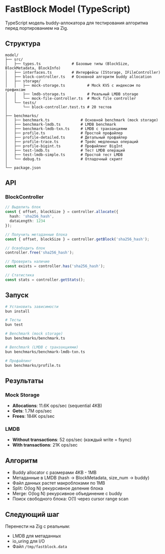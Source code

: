 # FastBlock Model (TypeScript)

TypeScript модель buddy-аллокатора для тестирования алгоритма перед портированием на Zig.

## Структура

```
model/
├── src/
│   ├── types.ts              # Базовые типы (BlockSize, BlockMetadata, BlockInfo)
│   ├── interfaces.ts         # Интерфейсы (IStorage, IFileController)
│   ├── block-controller.ts   # Основной алгоритм buddy allocation
│   ├── storage/
│   │   ├── mock-storage.ts          # Mock KVS с индексом по префиксам
│   │   ├── lmdb-storage.ts          # Реальный LMDB storage
│   │   └── mock-file-controller.ts  # Mock file controller
│   └── tests/
│       └── block-controller.test.ts # 20 тестов
│
├── benchmarks/
│   ├── benchmark.ts              # Основной benchmark (mock storage)
│   ├── benchmark-lmdb.ts         # LMDB benchmark
│   ├── benchmark-lmdb-txn.ts     # LMDB с транзакциями
│   ├── profile.ts                # Простой профайлер
│   ├── profile-detailed.ts       # Детальный профайлер
│   ├── profile-trace.ts          # Трейс медленных операций
│   ├── profile-bigint.ts         # Профайлинг BigInt
│   ├── test-lmdb.ts              # Тест LMDB операций
│   ├── test-lmdb-simple.ts       # Простой тест LMDB
│   └── debug.ts                  # Отладочный скрипт
│
└── package.json

```

## API

### BlockController

```typescript
// Выделить блок
const { offset, blockSize } = controller.allocate({
  hash: 'sha256_hash',
  dataLength: 1234
});

// Получить метаданные блока
const { offset, blockSize } = controller.getBlock('sha256_hash');

// Освободить блок
controller.free('sha256_hash');

// Проверить наличие
const exists = controller.has('sha256_hash');

// Статистика
const stats = controller.getStats();
```

## Запуск

```bash
# Установить зависимости
bun install

# Тесты
bun test

# Benchmark (mock storage)
bun benchmarks/benchmark.ts

# Benchmark (LMDB с транзакциями)
bun benchmarks/benchmark-lmdb-txn.ts

# Профайлинг
bun benchmarks/profile.ts
```

## Результаты

### Mock Storage
- **Allocations**: 11.6K ops/sec (sequential 4KB)
- **Gets**: 1.7M ops/sec
- **Frees**: 184K ops/sec

### LMDB
- **Without transactions**: 52 ops/sec (каждый write = fsync)
- **With transactions**: 21K ops/sec

## Алгоритм

- Buddy allocator с размерами 4KB - 1MB
- Метаданные в LMDB (hash → BlockMetadata, size_num → buddy)
- Файл данных растет макроблоками по 1MB
- Split: O(log N) рекурсивное деление блока
- Merge: O(log N) рекурсивное объединение с buddy
- Поиск свободного блока: O(1) через cursor range scan

## Следующий шаг

Перенести на Zig с реальным:
- LMDB для метаданных
- io_uring для I/O
- Файл `/tmp/fastblock.data`
